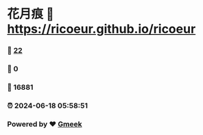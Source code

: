 # 花月痕 :link: https://ricoeur.github.io/ricoeur 
### :page_facing_up: [22](https://ricoeur.github.io/ricoeur/tag.html) 
### :speech_balloon: 0 
### :hibiscus: 16881 
### :alarm_clock: 2024-06-18 05:58:51 
### Powered by :heart: [Gmeek](https://github.com/Meekdai/Gmeek)
